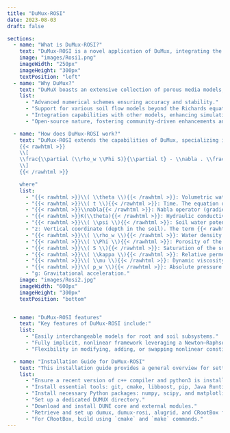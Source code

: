 ```yaml
---
title: "DuMux-ROSI"
date: 2023-08-03
draft: false

sections:  
  - name: "What is DuMux-ROSI?"
    text: "DuMux-ROSI is a novel application of DuMux, integrating the CPlantBox model via a Python binding. This synergy enhances the simulation of soil water dynamics and root-soil interactions. ROSI stands for Root-Soil Interaction. DuMux, an acronym for Dune for multi-{phase, component, scale, physics, domain, . . . } flow and transport in porous media, is a free and open-source simulator for porous media processes. DuMux-ROSI has made significant strides in plant science, particularly in the realm of root-soil interaction modeling."
    image: "images/Rosi1.png"
    imageWidth: "250px"
    imageHeight: "300px"
    textPosition: "left"
  - name: "Why DuMux?"
    text: "DuMuX boasts an extensive collection of porous media models, encompassing compositional, multiphase, and non-isothermal models, along with a wealth of constitutive laws. Unlike typical plant-scale models that rely solely on the Richards equation to simulate soil water dynamics, DuMuX offers flexibility by supporting various soil flow models. For instance, it can incorporate a miscible two-phase two-component, non-isothermal model, complete with evaporation processes."  
    list:
      - "Advanced numerical schemes ensuring accuracy and stability."
      - "Support for various soil flow models beyond the Richards equation."
      - "Integration capabilities with other models, enhancing simulation fidelity."
      - "Open-source nature, fostering community-driven enhancements and applications."

  - name: "How does DuMux-ROSI work?"
    text: "DuMux-ROSI extends the capabilities of DuMux, specializing in porous media flow and transport processes. At its core lies the Richards equation, a fundamental equation in soil physics that describes unsaturated water flow in porous media. This equation is given by:
    {{< rawhtml >}}
    \\[
    \\frac{\\partial (\\rho_w \\Phi S)}{\\partial t} - \\nabla . \\frac{\\kappa}{\\mu} \\rho_w K (\\nabla p_w - \\rho_w g) = 0
    \\]
    {{< /rawhtml >}}

    where"
    list:
      - "{{< rawhtml >}}\\( \\theta \\){{< /rawhtml >}}: Volumetric water content of the soil. It represents the fraction of the volume of soil that is occupied by water."
      - "{{< rawhtml >}}\\( t \\){{< /rawhtml >}}: Time. The equation describes how the water content changes over time."
      - "{{< rawhtml >}}\\nabla{{< /rawhtml >}}: Nabla operator (gradient operator). It indicates spatial variation or gradient."
      - "{{< rawhtml >}}K(\\theta){{< /rawhtml >}}: Hydraulic conductivity. It describes how easily water can flow through the soil and often depends on the water content \\( \\theta \\)."
      - "{{< rawhtml >}}\\( \\psi \\){{< /rawhtml >}}: Soil water potential. It represents the energy status of water in soil and drives the flow of water."
      - "z: Vertical coordinate (depth in the soil). The term {{< rawhtml >}}\\( \\psi + z \\){{< /rawhtml >}} accounts for both the soil water potential and   gravitational potential."
      - "{{< rawhtml >}}\\( \\rho_w \\){{< /rawhtml >}}: Water density."
      - "{{< rawhtml >}}\\( \\Phi \\){{< /rawhtml >}}: Porosity of the soil."
      - "{{< rawhtml >}}\\( S \\){{< /rawhtml >}}: Saturation of the soil."
      - "{{< rawhtml >}}\\( \\kappa \\){{< /rawhtml >}}: Relative permeability."
      - "{{< rawhtml >}}\\( \\mu \\){{< /rawhtml >}}: Dynamic viscosity."
      - "{{< rawhtml >}}\\( p_w \\){{< /rawhtml >}}: Absolute pressure of the wetting phase (water)."
      - "g: Gravitational acceleration."
    image: "images/Rosi2.jpg"
    imageWidth: "600px"
    imageHeight: "300px"
    textPosition: "bottom"


  - name: "DuMux-ROSI features"
    text: "Key features of DuMux-ROSI include:"
    list:
      - "Easily interchangeable models for root and soil subsystems."
      - "Fully implicit, nonlinear framework leveraging a Newton–Raphson scheme."
      - "Flexibility in modifying, adding, or swapping nonlinear constitutive equations, intricate boundary conditions, and fluid and material relations."

  - name: "Installation Guide for DuMux-ROSI"
    text: "This installation guide provides a general overview for setting up DuMux-ROSI on Linux systems. For detailed instructions, refer to the [DuMux-ROSI Manual](https://github.com/Plant-Root-Soil-Interactions-Modelling/dumux-rosi/blob/master/Manual.pdf)."
    list:
      - "Ensure a recent version of c++ compiler and python3 is installed."
      - "Install essential tools: git, cmake, libboost, pip, Java Runtime Environment, and Paraview."
      - "Install necessary Python packages: numpy, scipy, and matplotlib."
      - "Set up a dedicated DUMUX directory."
      - "Download and install DUNE core and external modules."
      - "Retrieve and set up dumux, dumux-rosi, alugrid, and CRootBox from their repositories."
      - "For CRootBox, build using `cmake` and `make` commands."
---
```

